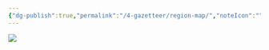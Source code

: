 ```yaml
---
{"dg-publish":true,"permalink":"/4-gazetteer/region-map/","noteIcon":""}
---
```



![](https://i.imgur.com/ShLTCDm.jpeg)

